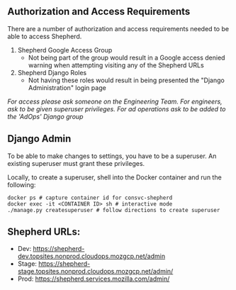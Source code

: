 ## Authorization and Access Requirements

There are a number of authorization and access requirements needed to be able to access Shepherd.

1. Shepherd Google Access Group
   *  Not being part of the group would result in a Google access denied warning when attempting visiting any of the Shepherd URLs
2. Shepherd Django Roles
   * Not having these roles would result in being presented the "Django Administration" login page
   
*For access please ask someone on the Engineering Team. For engineers, ask to be given superuser privileges. For ad operations ask to be added to the 'AdOps' Django group*

## Django Admin

To be able to make changes to settings, you have to be a superuser.  An existing superuser must grant these privileges. 

Locally, to create a superuser,  shell into the Docker container and run the following:
``` shell
docker ps # capture container id for consvc-shepherd
docker exec -it <CONTAINER ID> sh # interactive mode
./manage.py createsuperuser # follow directions to create superuser
```

## Shepherd URLs:

- Dev: https://shepherd-dev.topsites.nonprod.cloudops.mozgcp.net/admin
- Stage: https://shepherd-stage.topsites.nonprod.cloudops.mozgcp.net/admin/
- Prod: https://shepherd.services.mozilla.com/admin/